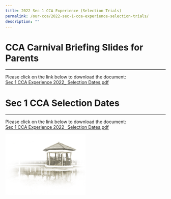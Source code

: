 ```yaml
---
title: 2022 Sec 1 CCA Experience (Selection Trials)
permalink: /our-cca/2022-sec-1-cca-experience-selection-trials/
description: ""
---
```

# CCA Carnival Briefing Slides for Parents
----------------------------------------


Please click on the link below to download the document:   
[Sec 1 CCA Experience 2022_ Selection Dates.pdf](/files/Sec%201%20CCA%20Experience%202022_%20Selection%20Dates.pdf)   

# Sec 1 CCA Selection Dates
----------------------------------------


Please click on the link below to download the document:   
[Sec 1 CCA Experience 2022_ Selection Dates.pdf](/files/Sec%201%20CCA%20Experience%202022_%20Selection%20Dates.pdf)   




<img src="/images/pavilion.png" 
     style="width:50%">